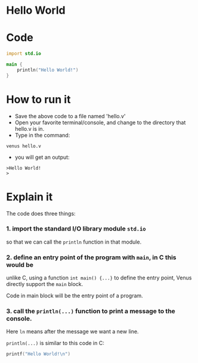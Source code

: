 # Hello World

# Code

```d
import std.io

main {
    println("Hello World!")
}
```

# How to run it

- Save the above code to a file named 'hello.v'
- Open your favorite terminal/console, and change to the directory that hello.v is in.
- Type in the command:

```
venus hello.v
```

- you will get an output:

```
>Hello World!
>
```

# Explain it

The code does three things:

### 1. import the standard I/O library module `std.io` 

so that we can call the `println` function in that module.

### 2. define an entry point of the program with `main`, in C this would be

unlike C, using a function `int main() {...}` to define the entry point, Venus directly support the `main` block.

Code in main block will be the entry point of a program.

### 3. call the `println(...)` function to print a message to the console. 

Here `ln` means after the message we want a new line.

`println(...)` is similar to this code in C:

```c
printf("Hello World!\n")
```
